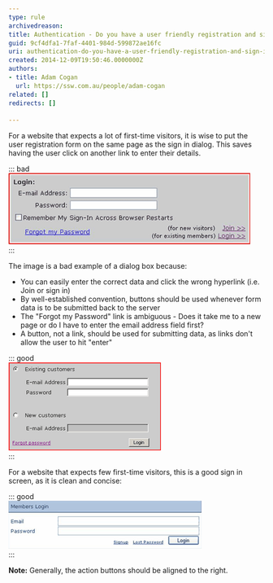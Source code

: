 ```yaml
---
type: rule
archivedreason: 
title: Authentication - Do you have a user friendly registration and sign in screen?
guid: 9cf4dfa1-7faf-4401-984d-599872ae16fc
uri: authentication-do-you-have-a-user-friendly-registration-and-sign-in-screen
created: 2014-12-09T19:50:46.0000000Z
authors:
- title: Adam Cogan
  url: https://ssw.com.au/people/adam-cogan
related: []
redirects: []

---
```


For a website that expects a lot of first-time visitors, it is wise to put the                     user registration form on the same page as the sign in dialog. This saves having the                     user click on another link to enter their details.

<!--endintro-->


::: bad  
![Figure: Bad example - non-friendly sign in screen](/rules/authentication-do-you-have-a-user-friendly-registration-and-sign-in-screen/BadloginDialog.gif)  
:::

The image is a bad example of a dialog box because:

* You can easily enter the correct data and click the wrong hyperlink (i.e. Join or sign in)
* By well-established convention, buttons should be used whenever form data is to be submitted back to the server
* The "Forgot my Password" link is ambiguous - Does it take me to a new page or do I have to enter the email address field first?
* A button, not a link, should be used for submitting data, as links don't allow the user to hit "enter"



::: good  
![Figure: Good example - friendly sign in screen for many new visitors](/rules/authentication-do-you-have-a-user-friendly-registration-and-sign-in-screen/GoodloginScreen.gif)  
:::

For a website that expects few first-time visitors, this is a good sign in screen, as it is clean and concise:


::: good  
![Figure: Good example - friendly sign in screen for few new visitors](/rules/authentication-do-you-have-a-user-friendly-registration-and-sign-in-screen/GoodloginScreen-few.gif)  
:::

**Note:** Generally, the action buttons should be aligned to the right.


